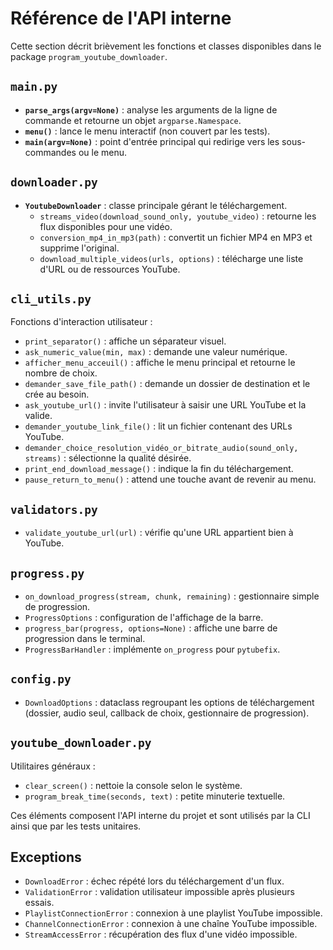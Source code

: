 # Référence de l'API interne

Cette section décrit brièvement les fonctions et classes disponibles dans le package `program_youtube_downloader`.

## `main.py`
- **`parse_args(argv=None)`** : analyse les arguments de la ligne de commande et retourne un objet `argparse.Namespace`.
- **`menu()`** : lance le menu interactif (non couvert par les tests).
- **`main(argv=None)`** : point d'entrée principal qui redirige vers les sous-commandes ou le menu.

## `downloader.py`
- **`YoutubeDownloader`** : classe principale gérant le téléchargement.
  - `streams_video(download_sound_only, youtube_video)` : retourne les flux disponibles pour une vidéo.
  - `conversion_mp4_in_mp3(path)` : convertit un fichier MP4 en MP3 et supprime l'original.
  - `download_multiple_videos(urls, options)` : télécharge une liste d'URL ou de ressources YouTube.

## `cli_utils.py`
Fonctions d'interaction utilisateur :
- `print_separator()` : affiche un séparateur visuel.
- `ask_numeric_value(min, max)` : demande une valeur numérique.
- `afficher_menu_acceuil()` : affiche le menu principal et retourne le nombre de choix.
- `demander_save_file_path()` : demande un dossier de destination et le crée au besoin.
- `ask_youtube_url()` : invite l'utilisateur à saisir une URL YouTube et la valide.
- `demander_youtube_link_file()` : lit un fichier contenant des URLs YouTube.
- `demander_choice_resolution_vidéo_or_bitrate_audio(sound_only, streams)` : sélectionne la qualité désirée.
- `print_end_download_message()` : indique la fin du téléchargement.
- `pause_return_to_menu()` : attend une touche avant de revenir au menu.

## `validators.py`
- `validate_youtube_url(url)` : vérifie qu'une URL appartient bien à YouTube.

## `progress.py`
- `on_download_progress(stream, chunk, remaining)` : gestionnaire simple de progression.
- `ProgressOptions` : configuration de l'affichage de la barre.
- `progress_bar(progress, options=None)` : affiche une barre de progression dans le terminal.
- `ProgressBarHandler` : implémente `on_progress` pour `pytubefix`.

## `config.py`
- `DownloadOptions` : dataclass regroupant les options de téléchargement (dossier, audio seul, callback de choix, gestionnaire de progression).

## `youtube_downloader.py`
Utilitaires généraux :
- `clear_screen()` : nettoie la console selon le système.
- `program_break_time(seconds, text)` : petite minuterie textuelle.

Ces éléments composent l'API interne du projet et sont utilisés par la CLI ainsi que par les tests unitaires.

## Exceptions
- `DownloadError` : échec répété lors du téléchargement d'un flux.
- `ValidationError` : validation utilisateur impossible après plusieurs essais.
- `PlaylistConnectionError` : connexion à une playlist YouTube impossible.
- `ChannelConnectionError` : connexion à une chaîne YouTube impossible.
- `StreamAccessError` : récupération des flux d'une vidéo impossible.
